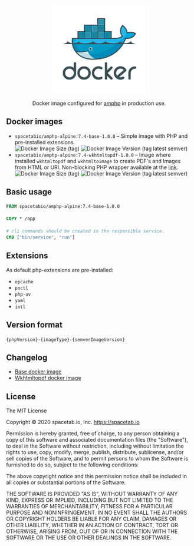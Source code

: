 <p align="center">
    <img src="https://raw.githubusercontent.com/docker-library/docs/c350af05d3fac7b5c3f6327ac82fe4d990d8729c/docker/logo.png" alt="Docker">
</p>

<p align="center">
Docker image configured for <a href="https://amphp.org/">amphp</a> in production use.
</p> 

## Docker images

* `spacetabio/amphp-alpine:7.4-base-1.0.0` – Simple image with PHP and pre-installed extensions. <br>
![Docker Image Size (tag)](https://img.shields.io/docker/image-size/spacetabio/amphp-alpine/7.4-base-1.0.0?style=flat-square)
![Docker Image Version (tag latest semver)](https://img.shields.io/docker/v/spacetabio/amphp-alpine/7.4-base-1.0.0?style=flat-square)
* `spacetabio/amphp-alpine:7.4-wkhtmltopdf-1.0.0` – Image where installed `wkhtmltopdf` and `wkhtmltoimage` to create PDF's and Images from HTML or URI. Non-blocking PHP wrapper available at the [link](https://github.com/spacetab-io/wkhtmltopdf-php).   
![Docker Image Size (tag)](https://img.shields.io/docker/image-size/spacetabio/amphp-alpine/7.4-wkhtmltopdf-1.0.1?style=flat-square)
![Docker Image Version (tag latest semver)](https://img.shields.io/docker/v/spacetabio/amphp-alpine/7.4-wkhtmltopdf-1.0.1?style=flat-square)

## Basic usage

```Dockerfile
FROM spacetabio/amphp-alpine:7.4-base-1.0.0

COPY * /app

# cli commands should be created in the responsible service. 
CMD ["bin/service", "run"]
```

## Extensions

As default php-extensions are pre-installed:

 * `opcache`
 * `pnctl`
 * `php-uv`
 * `yaml`
 * `intl`


## Version format

`{phpVersion}-{imageType}-{semverImageVersion}`
 
## Changelog

* [Base docker image](base/CHANGELOG.md)
* [Wkhtmltopdf docker image](wkhtmltopdf/CHANGELOG.md)

## License

The MIT License

Copyright © 2020 spacetab.io, Inc. https://spacetab.io

Permission is hereby granted, free of charge, to any person obtaining a copy
of this software and associated documentation files (the "Software"), to deal
in the Software without restriction, including without limitation the rights
to use, copy, modify, merge, publish, distribute, sublicense, and/or sell
copies of the Software, and to permit persons to whom the Software is
furnished to do so, subject to the following conditions:

The above copyright notice and this permission notice shall be included in
all copies or substantial portions of the Software.

THE SOFTWARE IS PROVIDED "AS IS", WITHOUT WARRANTY OF ANY KIND, EXPRESS OR
IMPLIED, INCLUDING BUT NOT LIMITED TO THE WARRANTIES OF MERCHANTABILITY,
FITNESS FOR A PARTICULAR PURPOSE AND NONINFRINGEMENT. IN NO EVENT SHALL THE
AUTHORS OR COPYRIGHT HOLDERS BE LIABLE FOR ANY CLAIM, DAMAGES OR OTHER
LIABILITY, WHETHER IN AN ACTION OF CONTRACT, TORT OR OTHERWISE, ARISING FROM,
OUT OF OR IN CONNECTION WITH THE SOFTWARE OR THE USE OR OTHER DEALINGS IN
THE SOFTWARE.

